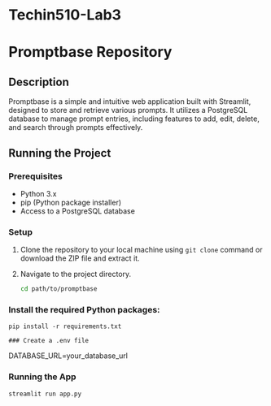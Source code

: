 # Techin510-Lab3

# Promptbase Repository

## Description

Promptbase is a simple and intuitive web application built with Streamlit, designed to store and retrieve various prompts. It utilizes a PostgreSQL database to manage prompt entries, including features to add, edit, delete, and search through prompts effectively.

## Running the Project

### Prerequisites

- Python 3.x
- pip (Python package installer)
- Access to a PostgreSQL database

### Setup

1. Clone the repository to your local machine using `git clone` command or download the ZIP file and extract it.
2. Navigate to the project directory.

   ```bash
   cd path/to/promptbase

### Install the required Python packages:
```
pip install -r requirements.txt

### Create a .env file
```
DATABASE_URL=your_database_url

### Running the App
```
streamlit run app.py







